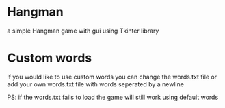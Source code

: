 # Hangman
a simple Hangman game with gui using Tkinter library

# Custom words
if you would like to use custom words you can change the words.txt file
or add your own words.txt file with words seperated by a newline

PS: if the words.txt fails to load the game will still work using default words

